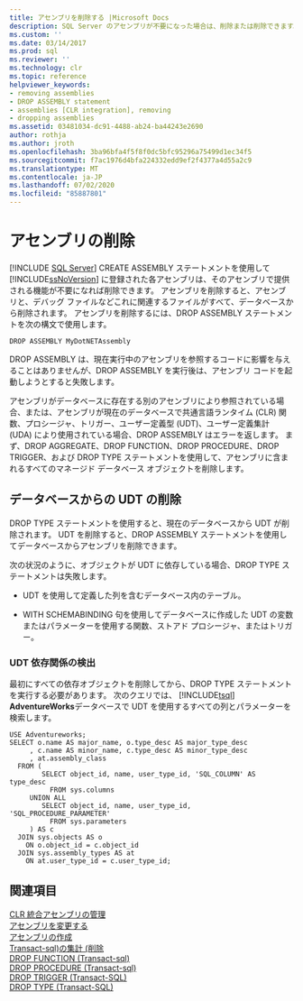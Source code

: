 ```yaml
---
title: アセンブリを削除する |Microsoft Docs
description: SQL Server のアセンブリが不要になった場合は、削除または削除できます。 アセンブリとそれに関連付けられているファイルを削除するには、DROP ASSEMBLY を使用します。
ms.custom: ''
ms.date: 03/14/2017
ms.prod: sql
ms.reviewer: ''
ms.technology: clr
ms.topic: reference
helpviewer_keywords:
- removing assemblies
- DROP ASSEMBLY statement
- assemblies [CLR integration], removing
- dropping assemblies
ms.assetid: 03481034-dc91-4488-ab24-ba44243e2690
author: rothja
ms.author: jroth
ms.openlocfilehash: 3ba96bfa4f5f8f0dc5bfc95296a75499d1ec34f5
ms.sourcegitcommit: f7ac1976d4bfa224332edd9ef2f4377a4d55a2c9
ms.translationtype: MT
ms.contentlocale: ja-JP
ms.lasthandoff: 07/02/2020
ms.locfileid: "85887801"
---
```

# <a name="dropping-an-assembly"></a>アセンブリの削除
[!INCLUDE [SQL Server](../../../includes/applies-to-version/sqlserver.md)]
  CREATE ASSEMBLY ステートメントを使用して [!INCLUDE[ssNoVersion](../../../includes/ssnoversion-md.md)] に登録された各アセンブリは、そのアセンブリで提供される機能が不要になれば削除できます。 アセンブリを削除すると、アセンブリと、デバッグ ファイルなどこれに関連するファイルがすべて、データベースから削除されます。 アセンブリを削除するには、DROP ASSEMBLY ステートメントを次の構文で使用します。  
  
```  
DROP ASSEMBLY MyDotNETAssembly  
```  
  
 DROP ASSEMBLY は、現在実行中のアセンブリを参照するコードに影響を与えることはありませんが、DROP ASSEMBLY を実行後は、アセンブリ コードを起動しようとすると失敗します。  
  
 アセンブリがデータベースに存在する別のアセンブリにより参照されている場合、または、アセンブリが現在のデータベースで共通言語ランタイム (CLR) 関数、プロシージャ、トリガー、ユーザー定義型 (UDT)、ユーザー定義集計 (UDA) により使用されている場合、DROP ASSEMBLY はエラーを返します。 まず、DROP AGGREGATE、DROP FUNCTION、DROP PROCEDURE、DROP TRIGGER、および DROP TYPE ステートメントを使用して、アセンブリに含まれるすべてのマネージド データベース オブジェクトを削除します。  
  
## <a name="removing-a-udt-from-the-database"></a>データベースからの UDT の削除  
 DROP TYPE ステートメントを使用すると、現在のデータベースから UDT が削除されます。 UDT を削除すると、DROP ASSEMBLY ステートメントを使用してデータベースからアセンブリを削除できます。  
  
 次の状況のように、オブジェクトが UDT に依存している場合、DROP TYPE ステートメントは失敗します。  
  
-   UDT を使用して定義した列を含むデータベース内のテーブル。  
  
-   WITH SCHEMABINDING 句を使用してデータベースに作成した UDT の変数またはパラメーターを使用する関数、ストアド プロシージャ、またはトリガー。  
  
### <a name="finding-udt-dependencies"></a>UDT 依存関係の検出  
 最初にすべての依存オブジェクトを削除してから、DROP TYPE ステートメントを実行する必要があります。 次のクエリでは、 [!INCLUDE[tsql](../../../includes/tsql-md.md)] **AdventureWorks**データベースで UDT を使用するすべての列とパラメーターを検索します。  
  
```  
USE Adventureworks;  
SELECT o.name AS major_name, o.type_desc AS major_type_desc  
     , c.name AS minor_name, c.type_desc AS minor_type_desc  
     , at.assembly_class  
  FROM (  
        SELECT object_id, name, user_type_id, 'SQL_COLUMN' AS type_desc  
          FROM sys.columns  
     UNION ALL  
        SELECT object_id, name, user_type_id, 'SQL_PROCEDURE_PARAMETER'  
          FROM sys.parameters  
     ) AS c  
  JOIN sys.objects AS o  
    ON o.object_id = c.object_id  
  JOIN sys.assembly_types AS at  
    ON at.user_type_id = c.user_type_id;   
```  
  
## <a name="see-also"></a>関連項目  
 [CLR 統合アセンブリの管理](../../../relational-databases/clr-integration/assemblies/managing-clr-integration-assemblies.md)   
 [アセンブリを変更する](../../../relational-databases/clr-integration/assemblies/altering-an-assembly.md)   
 [アセンブリの作成](../../../relational-databases/clr-integration/assemblies/creating-an-assembly.md)   
 [Transact-sql&#41;の集計 &#40;削除](../../../t-sql/statements/drop-aggregate-transact-sql.md)   
 [DROP FUNCTION &#40;Transact-sql&#41;](../../../t-sql/statements/drop-function-transact-sql.md)   
 [DROP PROCEDURE &#40;Transact-sql&#41;](../../../t-sql/statements/drop-procedure-transact-sql.md)   
 [DROP TRIGGER &#40;Transact-SQL&#41;](../../../t-sql/statements/drop-trigger-transact-sql.md)   
 [DROP TYPE &#40;Transact-SQL&#41;](../../../t-sql/statements/drop-type-transact-sql.md)  
  
  
